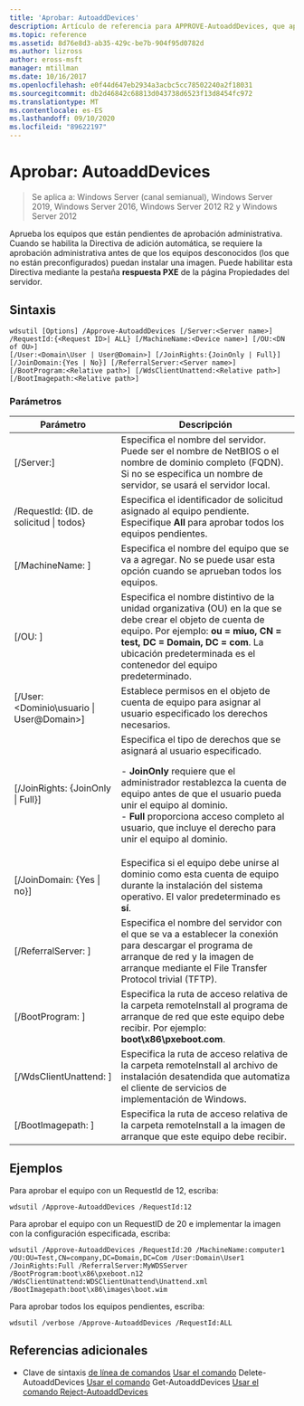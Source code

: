 ```yaml
---
title: 'Aprobar: AutoaddDevices'
description: Artículo de referencia para APPROVE-AutoaddDevices, que aprueba equipos que están pendientes de aprobación administrativa.
ms.topic: reference
ms.assetid: 8d76e8d3-ab35-429c-be7b-904f95d0782d
ms.author: lizross
author: eross-msft
manager: mtillman
ms.date: 10/16/2017
ms.openlocfilehash: e0f44d647eb2934a3acbc5cc78502240a2f18031
ms.sourcegitcommit: db2d46842c68813d043738d6523f13d8454fc972
ms.translationtype: MT
ms.contentlocale: es-ES
ms.lasthandoff: 09/10/2020
ms.locfileid: "89622197"
---
```

# <a name="approve-autoadddevices"></a>Aprobar: AutoaddDevices

> Se aplica a: Windows Server (canal semianual), Windows Server 2019, Windows Server 2016, Windows Server 2012 R2 y Windows Server 2012

Aprueba los equipos que están pendientes de aprobación administrativa. Cuando se habilita la Directiva de adición automática, se requiere la aprobación administrativa antes de que los equipos desconocidos (los que no están preconfigurados) puedan instalar una imagen. Puede habilitar esta Directiva mediante la pestaña **respuesta PXE** de la página Propiedades del servidor.

## <a name="syntax"></a>Sintaxis
```
wdsutil [Options] /Approve-AutoaddDevices [/Server:<Server name>] /RequestId:{<Request ID>| ALL} [/MachineName:<Device name>] [/OU:<DN of OU>]
[/User:<Domain\User | User@Domain>] [/JoinRights:{JoinOnly | Full}] [/JoinDomain:{Yes | No}] [/ReferralServer:<Server name>] [/BootProgram:<Relative path>] [/WdsClientUnattend:<Relative path>] [/BootImagepath:<Relative path>]
```
### <a name="parameters"></a>Parámetros
|Parámetro|Descripción|
|-------|--------|
|[/Server:<Server name>]|Especifica el nombre del servidor. Puede ser el nombre de NetBIOS o el nombre de dominio completo (FQDN). Si no se especifica un nombre de servidor, se usará el servidor local.|
|/RequestId: {ID. de solicitud &#124; todos}|Especifica el identificador de solicitud asignado al equipo pendiente. Especifique **All** para aprobar todos los equipos pendientes.|
|[/MachineName: <Device name> ]|Especifica el nombre del equipo que se va a agregar. No se puede usar esta opción cuando se aprueban todos los equipos.|
|[/OU: <DN of OU> ]|Especifica el nombre distintivo de la unidad organizativa (OU) en la que se debe crear el objeto de cuenta de equipo. Por ejemplo: **ou = miuo, CN = test, DC = Domain, DC = com**. La ubicación predeterminada es el contenedor del equipo predeterminado.|
|[/User: <Dominio\usuario &#124; User@Domain>]|Establece permisos en el objeto de cuenta de equipo para asignar al usuario especificado los derechos necesarios.|
|[/JoinRights: {JoinOnly &#124; Full}]|Especifica el tipo de derechos que se asignará al usuario especificado.<p>-   **JoinOnly** requiere que el administrador restablezca la cuenta de equipo antes de que el usuario pueda unir el equipo al dominio.<br />-   **Full** proporciona acceso completo al usuario, que incluye el derecho para unir el equipo al dominio.|
|[/JoinDomain: {Yes &#124; no}]|Especifica si el equipo debe unirse al dominio como esta cuenta de equipo durante la instalación del sistema operativo. El valor predeterminado es **sí**.|
|[/ReferralServer: <Server name> ]|Especifica el nombre del servidor con el que se va a establecer la conexión para descargar el programa de arranque de red y la imagen de arranque mediante el File Transfer Protocol trivial (TFTP).|
|[/BootProgram: <Relative path> ]|Especifica la ruta de acceso relativa de la carpeta remoteInstall al programa de arranque de red que este equipo debe recibir. Por ejemplo: **boot\x86\pxeboot.com**.|
|[/WdsClientUnattend: <Relative path> ]|Especifica la ruta de acceso relativa de la carpeta remoteInstall al archivo de instalación desatendida que automatiza el cliente de servicios de implementación de Windows.|
|[/BootImagepath: <Relative path> ]|Especifica la ruta de acceso relativa de la carpeta remoteInstall a la imagen de arranque que este equipo debe recibir.|
## <a name="examples"></a>Ejemplos
Para aprobar el equipo con un RequestId de 12, escriba:
```
wdsutil /Approve-AutoaddDevices /RequestId:12
```
Para aprobar el equipo con un RequestID de 20 e implementar la imagen con la configuración especificada, escriba:
```
wdsutil /Approve-AutoaddDevices /RequestId:20 /MachineName:computer1 /OU:OU=Test,CN=company,DC=Domain,DC=Com /User:Domain\User1
/JoinRights:Full /ReferralServer:MyWDSServer /BootProgram:boot\x86\pxeboot.n12 /WdsClientUnattend:WDSClientUnattend\Unattend.xml /BootImagepath:boot\x86\images\boot.wim
```
Para aprobar todos los equipos pendientes, escriba:
```
wdsutil /verbose /Approve-AutoaddDevices /RequestId:ALL
```
## <a name="additional-references"></a>Referencias adicionales
- Clave de sintaxis [de línea de comandos](command-line-syntax-key.md) 
 [Usar el comando](using-the-delete-autoadddevices-command.md) 
 Delete-AutoaddDevices [Usar el comando](using-the-get-autoadddevices-command.md) 
 Get-AutoaddDevices [Usar el comando Reject-AutoaddDevices](using-the-reject-autoadddevices-command.md)
